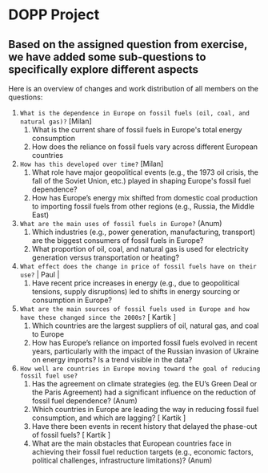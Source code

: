 # DOPP Project
## Based on the assigned question from exercise, we have added some sub-questions to specifically explore different aspects

Here is an overview of changes and work distribution of all members on the questions:

1. `What is the dependence in Europe on fossil fuels (oil, coal, and natural gas)?` [Milan]
   1. What is the current share of fossil fuels in Europe's total energy consumption
   2. How does the reliance on fossil fuels vary across different European countries
2. `How has this developed over time?` [Milan]
   1. What role have major geopolitical events (e.g., the 1973 oil crisis, the fall of the Soviet Union, etc.) played in shaping Europe's fossil fuel dependence?
   2. How has Europe’s energy mix shifted from domestic coal production to importing fossil fuels from other regions (e.g., Russia, the Middle East)
3. `What are the main uses of fossil fuels in Europe?` (Anum)
   1. Which industries (e.g., power generation, manufacturing, transport) are the biggest consumers of fossil fuels in Europe?
   2. What proportion of oil, coal, and natural gas is used for electricity generation versus transportation or heating?
4. `What effect does the change in price of fossil fuels have on their use?` | Paul |
   1. Have recent price increases in energy (e.g., due to geopolitical tensions, supply disruptions) led to shifts in energy sourcing or consumption in Europe?
5. `What are the main sources of fossil fuels used in Europe and how have these changed since the 2000s?` [ Kartik ]
   1. Which countries are the largest suppliers of oil, natural gas, and coal to Europe
   2. How has Europe’s reliance on imported fossil fuels evolved in recent years, particularly with the impact of the Russian invasion of Ukraine on energy imports? Is a trend visible in the data?
6. `How well are countries in Europe moving toward the goal of reducing fossil fuel use?`
   1. Has the agreement on climate strategies (eg. the EU’s Green Deal or the Paris Agreement) had a significant influence on the reduction of fossil fuel dependence? (Anum)
   2. Which countries in Europe are leading the way in reducing fossil fuel consumption, and which are lagging? [ Kartik ]
   3. Have there been events in recent history that delayed the phase-out of fossil fuels? [ Kartik ]
   4. What are the main obstacles that European countries face in achieving their fossil fuel reduction targets (e.g., economic factors, political challenges, infrastructure limitations)? (Anum)


